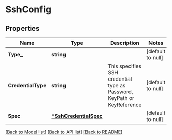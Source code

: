# SshConfig

## Properties
Name | Type | Description | Notes
------------ | ------------- | ------------- | -------------
**Type_** | **string** |  | [default to null]
**CredentialType** | **string** | This specifies SSH credential type as Password, KeyPath or KeyReference | [default to null]
**Spec** | [***SshCredentialSpec**](SSHCredentialSpec.md) |  | [default to null]

[[Back to Model list]](../README.md#documentation-for-models) [[Back to API list]](../README.md#documentation-for-api-endpoints) [[Back to README]](../README.md)

